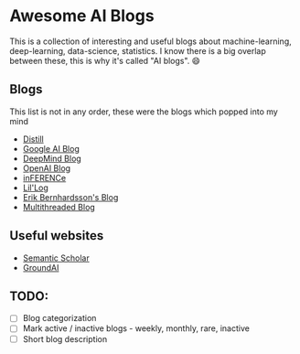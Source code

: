 # Awesome AI Blogs

This is a collection of interesting and useful blogs about machine-learning, deep-learning, data-science, statistics. I know there is a big overlap between these, this is why it's called "AI blogs". :smile:

## Blogs

This list is not in any order, these were the blogs which popped into my mind

- [Distill](https://distill.pub/)
- [Google AI Blog](https://ai.googleblog.com/)
- [DeepMind Blog](https://deepmind.com/blog)
- [OpenAI Blog](https://openai.com/blog/)
- [inFERENCe](https://www.inference.vc/)
- [Lil'Log](https://lilianweng.github.io/lil-log/)
- [Erik Bernhardsson's Blog](https://erikbern.com/)
- [Multithreaded Blog](https://multithreaded.stitchfix.com/blog/)

## Useful websites

- [Semantic Scholar](https://www.semanticscholar.org/)
- [GroundAI](https://www.groundai.com/)

## TODO:

- [ ] Blog categorization
- [ ] Mark active / inactive blogs - weekly, monthly, rare, inactive
- [ ] Short blog description
